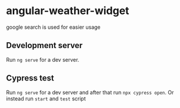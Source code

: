 # angular-weather-widget
google search is used for easier usage

## Development server

Run `ng serve` for a dev server.

## Cypress test

Run `ng serve` for a dev server and after that run `npx cypress open`.  Or instead run `start` and `test` script
